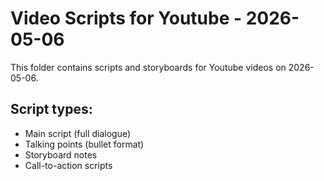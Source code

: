 # Video Scripts for Youtube - 2026-05-06

This folder contains scripts and storyboards for Youtube videos on 2026-05-06.

## Script types:
- Main script (full dialogue)
- Talking points (bullet format)
- Storyboard notes
- Call-to-action scripts
